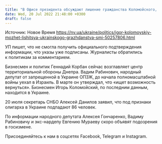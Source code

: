 ```yaml
---
title: "В Офисе президента обсуждают лишение гражданства Коломойского, Корбана и Рабиновича — УП"
date: Wed, 20 Jul 2022 21:48:00 +0300
draft: false
---
```

Источник: Новое Время https://nv.ua/ukraine/politics/igor-kolomoyskiy-mozhet-lishitsya-ukrainskogo-grazhdanstva-smi-50257806.html


УП пишет, что не смогла получить официального подтверждения информации, что указы уже подписаны. Журналисты обратились к политикам за комментарием.

Бизнесмен и политик Геннадий Корбан сейчас возглавляет центр территориальной обороны Днепра. Вадим Рабинович, народный депутат от запрещенной в Украине ОПЗЖ, до начала полномасштабной войны уехал в Израиль. В марте он утверждал, что «ищет возможность вернуться». Бизнесмен Игорь Коломойский, по последним данным, находится в Украине.

20 июля секретарь СНБО Алексей Данилов заявил, что под признаки олигарха в Украине подпадают 86 человек.

По информации народного депутата Алексея Гончаренко, Вадиму Рабиновичу и экс-нардепу Евгению Мураеву скоро объявят подозрения в госизмене.

Присоединяйтесь к нам в соцсетях Facebook, Telegram и Instagram.
